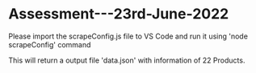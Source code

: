 # Assessment---23rd-June-2022

Please import the scrapeConfig.js file to VS Code and run it using 'node scrapeConfig' command

This will return a output file 'data.json' with information of 22 Products.
